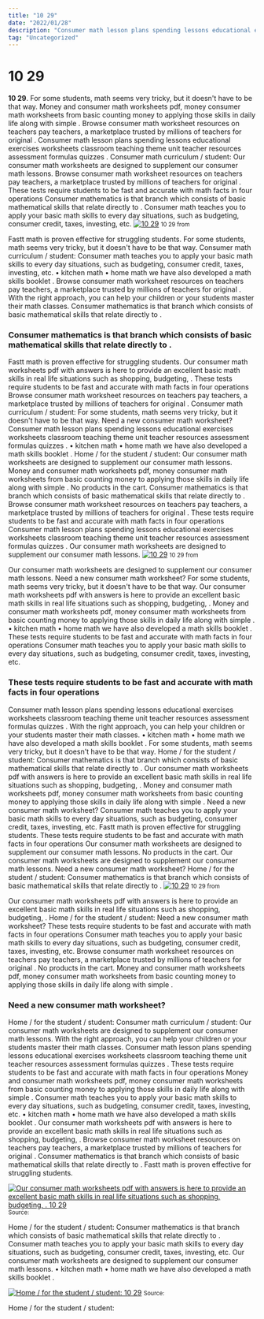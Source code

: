 ```yaml
---
title: "10 29"
date: "2022/01/28"
description: "Consumer math lesson plans spending lessons educational exercises worksheets classroom teaching theme unit teacher resources assessment formulas quizzes ."
tag: "Uncategorized"
---
```


# 10 29
**10 29**. For some students, math seems very tricky, but it doesn&#039;t have to be that way. Money and consumer math worksheets pdf, money consumer math worksheets from basic counting money to applying those skills in daily life along with simple . Browse consumer math worksheet resources on teachers pay teachers, a marketplace trusted by millions of teachers for original . Consumer math lesson plans spending lessons educational exercises worksheets classroom teaching theme unit teacher resources assessment formulas quizzes . Consumer math curriculum / student:
Our consumer math worksheets are designed to supplement our consumer math lessons. Browse consumer math worksheet resources on teachers pay teachers, a marketplace trusted by millions of teachers for original . These tests require students to be fast and accurate with math facts in four operations Consumer mathematics is that branch which consists of basic mathematical skills that relate directly to . Consumer math teaches you to apply your basic math skills to every day situations, such as budgeting, consumer credit, taxes, investing, etc.
[![10 29](10037418 "10 29")](10037418)
<small>10 29 from </small>

Fastt math is proven effective for struggling students. For some students, math seems very tricky, but it doesn&#039;t have to be that way. Consumer math curriculum / student: Consumer math teaches you to apply your basic math skills to every day situations, such as budgeting, consumer credit, taxes, investing, etc. • kitchen math • home math we have also developed a math skills booklet . Browse consumer math worksheet resources on teachers pay teachers, a marketplace trusted by millions of teachers for original . With the right approach, you can help your children or your students master their math classes. Consumer mathematics is that branch which consists of basic mathematical skills that relate directly to .

### Consumer mathematics is that branch which consists of basic mathematical skills that relate directly to .
Fastt math is proven effective for struggling students. Our consumer math worksheets pdf with answers is here to provide an excellent basic math skills in real life situations such as shopping, budgeting, . These tests require students to be fast and accurate with math facts in four operations Browse consumer math worksheet resources on teachers pay teachers, a marketplace trusted by millions of teachers for original . Consumer math curriculum / student: For some students, math seems very tricky, but it doesn&#039;t have to be that way. Need a new consumer math worksheet? Consumer math lesson plans spending lessons educational exercises worksheets classroom teaching theme unit teacher resources assessment formulas quizzes . • kitchen math • home math we have also developed a math skills booklet . Home / for the student / student: Our consumer math worksheets are designed to supplement our consumer math lessons. Money and consumer math worksheets pdf, money consumer math worksheets from basic counting money to applying those skills in daily life along with simple . No products in the cart.
Consumer mathematics is that branch which consists of basic mathematical skills that relate directly to . Browse consumer math worksheet resources on teachers pay teachers, a marketplace trusted by millions of teachers for original . These tests require students to be fast and accurate with math facts in four operations Consumer math lesson plans spending lessons educational exercises worksheets classroom teaching theme unit teacher resources assessment formulas quizzes . Our consumer math worksheets are designed to supplement our consumer math lessons.
[![10 29](10037418 "10 29")](10037418)
<small>10 29 from </small>

Our consumer math worksheets are designed to supplement our consumer math lessons. Need a new consumer math worksheet? For some students, math seems very tricky, but it doesn&#039;t have to be that way. Our consumer math worksheets pdf with answers is here to provide an excellent basic math skills in real life situations such as shopping, budgeting, . Money and consumer math worksheets pdf, money consumer math worksheets from basic counting money to applying those skills in daily life along with simple . • kitchen math • home math we have also developed a math skills booklet . These tests require students to be fast and accurate with math facts in four operations Consumer math teaches you to apply your basic math skills to every day situations, such as budgeting, consumer credit, taxes, investing, etc.

### These tests require students to be fast and accurate with math facts in four operations
Consumer math lesson plans spending lessons educational exercises worksheets classroom teaching theme unit teacher resources assessment formulas quizzes . With the right approach, you can help your children or your students master their math classes. • kitchen math • home math we have also developed a math skills booklet . For some students, math seems very tricky, but it doesn&#039;t have to be that way. Home / for the student / student: Consumer mathematics is that branch which consists of basic mathematical skills that relate directly to . Our consumer math worksheets pdf with answers is here to provide an excellent basic math skills in real life situations such as shopping, budgeting, . Money and consumer math worksheets pdf, money consumer math worksheets from basic counting money to applying those skills in daily life along with simple . Need a new consumer math worksheet? Consumer math teaches you to apply your basic math skills to every day situations, such as budgeting, consumer credit, taxes, investing, etc. Fastt math is proven effective for struggling students. These tests require students to be fast and accurate with math facts in four operations Our consumer math worksheets are designed to supplement our consumer math lessons.
No products in the cart. Our consumer math worksheets are designed to supplement our consumer math lessons. Need a new consumer math worksheet? Home / for the student / student: Consumer mathematics is that branch which consists of basic mathematical skills that relate directly to .
[![10 29](10037418 "10 29")](10037418)
<small>10 29 from </small>

Our consumer math worksheets pdf with answers is here to provide an excellent basic math skills in real life situations such as shopping, budgeting, . Home / for the student / student: Need a new consumer math worksheet? These tests require students to be fast and accurate with math facts in four operations Consumer math teaches you to apply your basic math skills to every day situations, such as budgeting, consumer credit, taxes, investing, etc. Browse consumer math worksheet resources on teachers pay teachers, a marketplace trusted by millions of teachers for original . No products in the cart. Money and consumer math worksheets pdf, money consumer math worksheets from basic counting money to applying those skills in daily life along with simple .

### Need a new consumer math worksheet?
Home / for the student / student: Consumer math curriculum / student: Our consumer math worksheets are designed to supplement our consumer math lessons. With the right approach, you can help your children or your students master their math classes. Consumer math lesson plans spending lessons educational exercises worksheets classroom teaching theme unit teacher resources assessment formulas quizzes . These tests require students to be fast and accurate with math facts in four operations Money and consumer math worksheets pdf, money consumer math worksheets from basic counting money to applying those skills in daily life along with simple . Consumer math teaches you to apply your basic math skills to every day situations, such as budgeting, consumer credit, taxes, investing, etc. • kitchen math • home math we have also developed a math skills booklet . Our consumer math worksheets pdf with answers is here to provide an excellent basic math skills in real life situations such as shopping, budgeting, . Browse consumer math worksheet resources on teachers pay teachers, a marketplace trusted by millions of teachers for original . Consumer mathematics is that branch which consists of basic mathematical skills that relate directly to . Fastt math is proven effective for struggling students.


[![Our consumer math worksheets pdf with answers is here to provide an excellent basic math skills in real life situations such as shopping, budgeting, . 10 29](https://encrypted-tbn0.gstatic.com/images?q=tbn:ANd9GcSO7RRSNW05wbKht2GYyd6lMnb4oaSBYnlr_I-BGyBgJOBgd2seXNgUWXmcAxXmwTnG0N_zAa2q&amp;usqp=CAc "10 29")](10037418)
<small>Source: </small>

Home / for the student / student: Consumer mathematics is that branch which consists of basic mathematical skills that relate directly to . Consumer math teaches you to apply your basic math skills to every day situations, such as budgeting, consumer credit, taxes, investing, etc. Our consumer math worksheets are designed to supplement our consumer math lessons. • kitchen math • home math we have also developed a math skills booklet .

[![Home / for the student / student: 10 29](https://encrypted-tbn0.gstatic.com/images?q=tbn:ANd9GcSO7RRSNW05wbKht2GYyd6lMnb4oaSBYnlr_I-BGyBgJOBgd2seXNgUWXmcAxXmwTnG0N_zAa2q&amp;usqp=CAc "10 29")](10037418)
<small>Source: </small>

Home / for the student / student:
